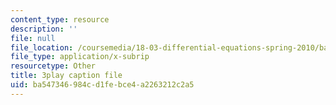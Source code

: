 ```yaml
---
content_type: resource
description: ''
file: null
file_location: /coursemedia/18-03-differential-equations-spring-2010/ba547346984cd1febce4a2263212c2a5_SioXozu-Loo.srt
file_type: application/x-subrip
resourcetype: Other
title: 3play caption file
uid: ba547346-984c-d1fe-bce4-a2263212c2a5
---
```

